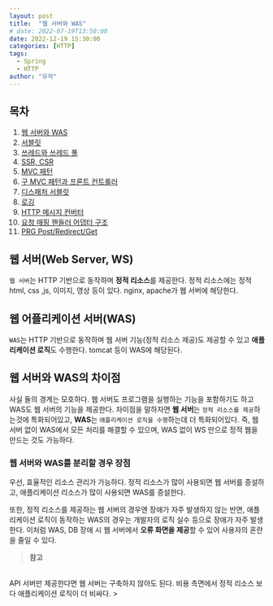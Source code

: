 ```yaml
---
layout: post
title:  "웹 서버와 WAS"
# date: 2022-07-19T13:50:00
date: 2022-12-19 15:30:00
categories: [HTTP]
tags:
  - Spring
  - HTTP
author: "유자"
---
```


## 목차

1. [웹 서버와 WAS](https://yessm621.github.io/http/Web-WebServer-WAS/)
2. [서블릿](https://yessm621.github.io/spring/Spring-Servlet/)
3. [쓰레드와 쓰레드 풀](https://yessm621.github.io/spring/Spring-Thread/)
4. [SSR, CSR](https://yessm621.github.io/http/Web-SSR-CSR/)
5. [MVC 패턴](https://yessm621.github.io/spring/Spring-MVCPattern/)
6. [구 MVC 패턴과 프론트 컨트롤러](https://yessm621.github.io/spring/Spring-MVCPattern-FrontController/)
7. [디스패처 서블릿](https://yessm621.github.io/spring/Spring-DispatcherServlet/)
8. [로깅](https://yessm621.github.io/web/Spring-Logging/)
9. [HTTP 메시지 컨버터](https://yessm621.github.io/spring/Spring-HTTPMessageConverter/)
10. [요청 매핑 핸들러 어댑터 구조](https://yessm621.github.io/spring/Spring-RequestMappingHandlerAdapter/)
11. [PRG Post/Redirect/Get](https://yessm621.github.io/spring/Spring-PRG/)

## 웹 서버(Web Server, WS)

`웹 서버`는 HTTP 기반으로 동작하며 **정적 리소스**를 제공한다. 정적 리소스에는 정적 html, css ,js, 이미지, 영상 등이 있다. nginx, apache가 웹 서버에 해당한다.

## 웹 어플리케이션 서버(WAS)

`WAS`는 HTTP 기반으로 동작하며 웹 서버 기능(정적 리소스 제공)도 제공할 수 있고 **애플리케이션 로직**도 수행한다. tomcat 등이 WAS에 해당된다.

## 웹 서버와 WAS의 차이점

사실 둘의 경계는 모호하다. 웹 서버도 프로그램을 실행하는 기능을 포함하기도 하고 WAS도 웹 서버의 기능을 제공한다. 차이점을 말하자면 **웹 서버**는 `정적 리소스를 제공`하는것에 특화되어있고, **WAS**는 `애플리케이션 로직을 수행`하는데 더 특화되어있다. 즉, 웹 서버 없이 WAS에서 모든 처리를 해결할 수 있으며, WAS 없이 WS 만으로 정적 웹을 만드는 것도 가능하다.

### 웹 서버와 WAS를 분리할 경우 장점

우선, 효율적인 리소스 관리가 가능하다. 정적 리소스가 많이 사용되면 웹 서버를 증설하고, 애플리케이션 리소스가 많이 사용되면 WAS를 증설한다.

또한, 정적 리소스를 제공하는 웹 서버의 경우엔 장애가 자주 발생하지 않는 반면, 애플리케이션 로직이 동작하는 WAS의 경우는 개발자의 로직 실수 등으로 장애가 자주 발생한다. 이처럼 WAS, DB 장애 시 웹 서버에서 **오류 화면을 제공**할 수 있어 사용자의 혼란을 줄일 수 있다.

> **참고** 
<br>
API 서버만 제공한다면 웹 서버는 구축하지 않아도 된다.
비용 측면에서 정적 리소스 보다 애플리케이션 로직이 더 비싸다.
>
